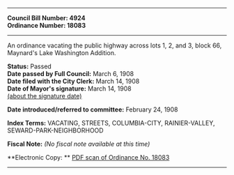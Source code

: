 * * * * *  
  
**Council Bill Number: [](#h0)[](#h2)4924**   
**Ordinance Number: 18083**  
  
* * * * *  
  
An ordinance vacating the public highway across lots 1, 2, and 3, block 66, Maynard's Lake Washington Addition.  
  
**Status:** Passed   
**Date passed by Full Council:** March 6, 1908   
**Date filed with the City Clerk:** March 14, 1908   
**Date of Mayor's signature:** March 14, 1908   
[(about the signature date)](/~public/approvaldate.htm)   
  
  
**Date introduced/referred to committee:** February 24, 1908   
  
**Index Terms:** VACATING, STREETS, COLUMBIA-CITY, RAINIER-VALLEY, SEWARD-PARK-NEIGHBORHOOD  
  
**Fiscal Note:** *(No fiscal note available at this time)*  
  
**Electronic Copy: ** [PDF scan of Ordinance No. 18083](/~archives/Ordinances/Ord_18083.pdf)  
  
* * * * *  
